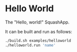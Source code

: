 # Hello World

The "Hello, world!" SquashApp.

It can be built and run as follows:

```bash
./build.sh examples/helloworld
./helloworld.run 'name'
```
